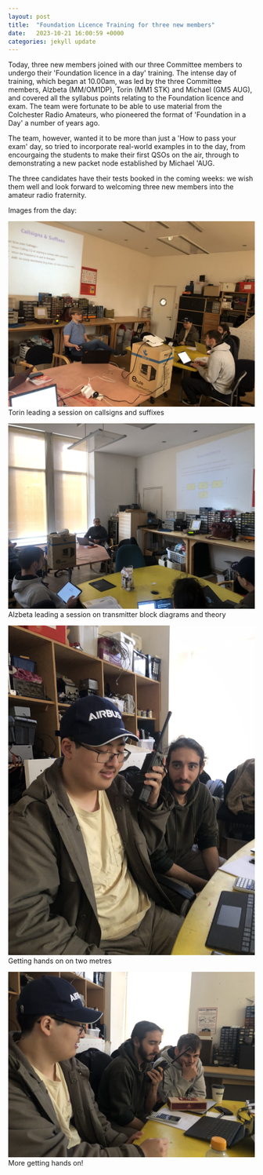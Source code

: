 ```yaml
---
layout: post
title:  "Foundation Licence Training for three new members"
date:   2023-10-21 16:00:59 +0000
categories: jekyll update
---
```


Today, three new members joined with our three Committee members to undergo their 'Foundation licence in a day' training. The intense day of training, which began at 10.00am, was led by the three Committee members, Alzbeta (MM/OM1DP), Torin (MM1 STK) and Michael (GM5 AUG), and covered all the syllabus points relating to the Foundation licence and exam. The team were fortunate to be able to use material from the Colchester Radio Amateurs, who pioneered the format of 'Foundation in a Day' a number of years ago.

The team, however, wanted it to be more than just a 'How to pass your exam' day, so tried to incorporate real-world examples in to the day, from encourgaing the students to make their first QSOs on the air, through to demonstrating a new packet node established by Michael 'AUG.

The three candidates have their tests booked in the coming weeks: we wish them well and look forward to welcoming three new members into the amateur radio fraternity.

Images from the day:

![Torin leading a session](/images/training/1.jpg)
<br> Torin leading a session on callsigns and suffixes

![Alzbeta leading on transmitter block theory](/images/training/2.jpg)
<br> Alzbeta leading a session on transmitter block diagrams and theory

![Getting hands on on two metres](/images/training/3.jpg)
<br> Getting hands on on two metres

![More getting hands on](/images/training/4.jpg)
<br> More getting hands on!
